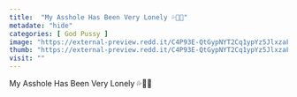 ```yaml
---
title:  "My Asshole Has Been Very Lonely 💦🍑💖"
metadate: "hide"
categories: [ God Pussy ]
image: "https://external-preview.redd.it/C4P93E-QtGypNYT2Cq1ypYz5JlxzaFnNTp2CAkMM_so.jpg?auto=webp&s=fdcd9437df65363a16d714e501c89c30f97d1f1b"
thumb: "https://external-preview.redd.it/C4P93E-QtGypNYT2Cq1ypYz5JlxzaFnNTp2CAkMM_so.jpg?width=1080&crop=smart&auto=webp&s=6837a168cd9f1c51d66f4170d9e8d880f7abc593"
visit: ""
---
```

My Asshole Has Been Very Lonely 💦🍑💖
